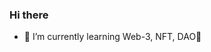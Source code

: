 ### Hi there 
- 🌱 I’m currently learning Web-3, NFT, DAO👋

<!--
**Natha-T/Natha-T** is a ✨ _special_ ✨ repository because its `README.md` (this file) appears on your GitHub profile.

Here are some ideas to get you started:

- 🔭 I’m currently working on Web-3, Nft 
- 🌱 I’m currently learning Web-3, NFT, DAO
- 👯 I’m looking to collaborate on Nft project
- 🤔 I’m looking for help with React,Redux
- 💬 Ask me about ...
- 📫 How to reach me: ...
- 😄 Pronouns: ...
- ⚡ Fun fact: ...
-->
